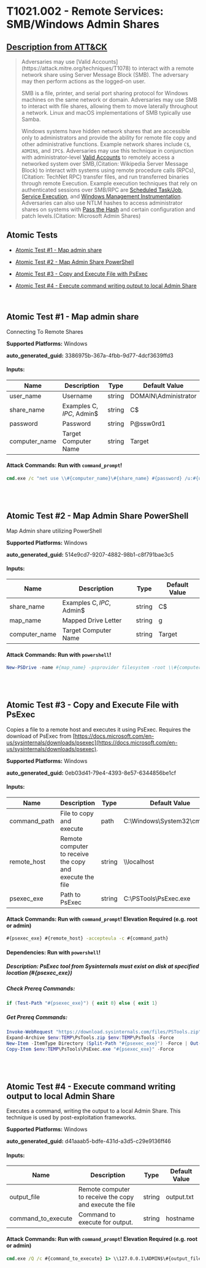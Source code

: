 # T1021.002 - Remote Services: SMB/Windows Admin Shares
## [Description from ATT&CK](https://attack.mitre.org/techniques/T1021/002)
<blockquote>Adversaries may use [Valid Accounts](https://attack.mitre.org/techniques/T1078) to interact with a remote network share using Server Message Block (SMB). The adversary may then perform actions as the logged-on user.

SMB is a file, printer, and serial port sharing protocol for Windows machines on the same network or domain. Adversaries may use SMB to interact with file shares, allowing them to move laterally throughout a network. Linux and macOS implementations of SMB typically use Samba.

Windows systems have hidden network shares that are accessible only to administrators and provide the ability for remote file copy and other administrative functions. Example network shares include `C$`, `ADMIN$`, and `IPC$`. Adversaries may use this technique in conjunction with administrator-level [Valid Accounts](https://attack.mitre.org/techniques/T1078) to remotely access a networked system over SMB,(Citation: Wikipedia Server Message Block) to interact with systems using remote procedure calls (RPCs),(Citation: TechNet RPC) transfer files, and run transferred binaries through remote Execution. Example execution techniques that rely on authenticated sessions over SMB/RPC are [Scheduled Task/Job](https://attack.mitre.org/techniques/T1053), [Service Execution](https://attack.mitre.org/techniques/T1569/002), and [Windows Management Instrumentation](https://attack.mitre.org/techniques/T1047). Adversaries can also use NTLM hashes to access administrator shares on systems with [Pass the Hash](https://attack.mitre.org/techniques/T1550/002) and certain configuration and patch levels.(Citation: Microsoft Admin Shares)</blockquote>

## Atomic Tests

- [Atomic Test #1 - Map admin share](#atomic-test-1---map-admin-share)

- [Atomic Test #2 - Map Admin Share PowerShell](#atomic-test-2---map-admin-share-powershell)

- [Atomic Test #3 - Copy and Execute File with PsExec](#atomic-test-3---copy-and-execute-file-with-psexec)

- [Atomic Test #4 - Execute command writing output to local Admin Share](#atomic-test-4---execute-command-writing-output-to-local-admin-share)


<br/>

## Atomic Test #1 - Map admin share
Connecting To Remote Shares

**Supported Platforms:** Windows


**auto_generated_guid:** 3386975b-367a-4fbb-9d77-4dcf3639ffd3





#### Inputs:
| Name | Description | Type | Default Value |
|------|-------------|------|---------------|
| user_name | Username | string | DOMAIN&#92;Administrator|
| share_name | Examples C$, IPC$, Admin$ | string | C$|
| password | Password | string | P@ssw0rd1|
| computer_name | Target Computer Name | string | Target|


#### Attack Commands: Run with `command_prompt`! 


```cmd
cmd.exe /c "net use \\#{computer_name}\#{share_name} #{password} /u:#{user_name}"
```






<br/>
<br/>

## Atomic Test #2 - Map Admin Share PowerShell
Map Admin share utilizing PowerShell

**Supported Platforms:** Windows


**auto_generated_guid:** 514e9cd7-9207-4882-98b1-c8f791bae3c5





#### Inputs:
| Name | Description | Type | Default Value |
|------|-------------|------|---------------|
| share_name | Examples C$, IPC$, Admin$ | string | C$|
| map_name | Mapped Drive Letter | string | g|
| computer_name | Target Computer Name | string | Target|


#### Attack Commands: Run with `powershell`! 


```powershell
New-PSDrive -name #{map_name} -psprovider filesystem -root \\#{computer_name}\#{share_name}
```






<br/>
<br/>

## Atomic Test #3 - Copy and Execute File with PsExec
Copies a file to a remote host and executes it using PsExec. Requires the download of PsExec from [https://docs.microsoft.com/en-us/sysinternals/downloads/psexec](https://docs.microsoft.com/en-us/sysinternals/downloads/psexec).

**Supported Platforms:** Windows


**auto_generated_guid:** 0eb03d41-79e4-4393-8e57-6344856be1cf





#### Inputs:
| Name | Description | Type | Default Value |
|------|-------------|------|---------------|
| command_path | File to copy and execute | path | C:&#92;Windows&#92;System32&#92;cmd.exe|
| remote_host | Remote computer to receive the copy and execute the file | string | &#92;&#92;localhost|
| psexec_exe | Path to PsExec | string | C:&#92;PSTools&#92;PsExec.exe|


#### Attack Commands: Run with `command_prompt`!  Elevation Required (e.g. root or admin) 


```cmd
#{psexec_exe} #{remote_host} -accepteula -c #{command_path}
```




#### Dependencies:  Run with `powershell`!
##### Description: PsExec tool from Sysinternals must exist on disk at specified location (#{psexec_exe})
##### Check Prereq Commands:
```powershell
if (Test-Path "#{psexec_exe}") { exit 0} else { exit 1}
```
##### Get Prereq Commands:
```powershell
Invoke-WebRequest "https://download.sysinternals.com/files/PSTools.zip" -OutFile "$env:TEMP\PsTools.zip"
Expand-Archive $env:TEMP\PsTools.zip $env:TEMP\PsTools -Force
New-Item -ItemType Directory (Split-Path "#{psexec_exe}") -Force | Out-Null
Copy-Item $env:TEMP\PsTools\PsExec.exe "#{psexec_exe}" -Force
```




<br/>
<br/>

## Atomic Test #4 - Execute command writing output to local Admin Share
Executes a command, writing the output to a local Admin Share.
This technique is used by post-exploitation frameworks.

**Supported Platforms:** Windows


**auto_generated_guid:** d41aaab5-bdfe-431d-a3d5-c29e9136ff46





#### Inputs:
| Name | Description | Type | Default Value |
|------|-------------|------|---------------|
| output_file | Remote computer to receive the copy and execute the file | string | output.txt|
| command_to_execute | Command to execute for output. | string | hostname|


#### Attack Commands: Run with `command_prompt`!  Elevation Required (e.g. root or admin) 


```cmd
cmd.exe /Q /c #{command_to_execute} 1> \\127.0.0.1\ADMIN$\#{output_file} 2>&1
```






<br/>
